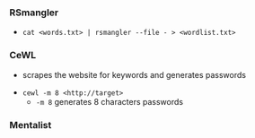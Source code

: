 ### RSmangler
* `cat <words.txt> | rsmangler --file - > <wordlist.txt>`

### CeWL
- scrapes the website for keywords and generates passwords
* `cewl -m 8 <http://target>`
  - `-m 8` generates 8 characters passwords

### Mentalist
